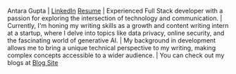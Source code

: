 Antara Gupta | [LinkedIn](https://www.linkedin.com/in/antaragupta25/) [Resume](https://drive.google.com/file/d/1tuQH5eMXqdy83i9wkDbSDkYBfwko6D6G/view?usp=sharing) | Experienced Full Stack developer with a passion  for exploring the intersection of technology and communication. | Currently, I'm honing my writing skills as a growth and content writing intern at a startup, where I delve into topics like data privacy, online security, and the fascinating world of generative AI. | My background in development allows me to bring a unique technical perspective to my writing, making complex concepts accessible to a wider audience. | You can check out my blogs at [Blog Site](https://blog.hidemyid.app/)
